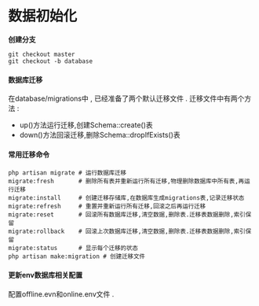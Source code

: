 # 数据初始化

**创建分支**

```
git checkout master
git checkout -b database
```

#### 数据库迁移

在database/migrations中 , 已经准备了两个默认迁移文件 . 迁移文件中有两个方法 :

* up\(\)方法运行迁移,创建Schema::create\(\)表
* down\(\)方法回滚迁移,删除Schema::dropIfExists\(\)表

#### 常用迁移命令

```
php artisan migrate # 运行数据库迁移
migrate:fresh       # 删除所有表并重新运行所有迁移,物理删除数据库中所有表,再运行迁移
migrate:install     # 创建迁移存储库,在数据库生成migrations表,记录迁移状态
migrate:refresh     # 重置并重新运行所有迁移,回滚之后再运行迁移
migrate:reset       # 回滚所有数据库迁移,清空数据,删除表.迁移表数据删除,索引保留
migrate:rollback    # 回滚上次数据库迁移,清空数据,删除表.迁移表数据删除,索引保留
migrate:status      # 显示每个迁移的状态
php artisan make:migration # 创建迁移文件
```

#### 更新env数据库相关配置

配置offline.evn和online.env文件 .



